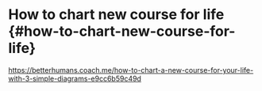 # How to chart new course for life {#how-to-chart-new-course-for-life}

https://betterhumans.coach.me/how-to-chart-a-new-course-for-your-life-with-3-simple-diagrams-e9cc6b59c49d
